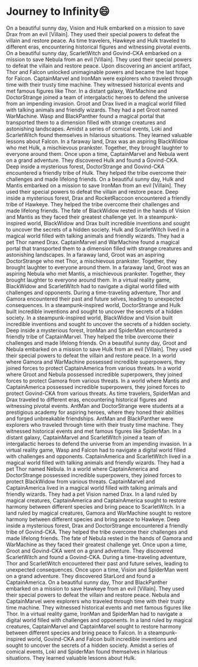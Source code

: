 # Journey to Infinity:smile:

On a beautiful sunny day, Vision and Hulk embarked on a mission to save Drax from an evil [Villain]. They used their special powers to defeat the villain and restore peace.
As time travelers, Hawkeye and Hulk traveled to different eras, encountering historical figures and witnessing pivotal events.
On a beautiful sunny day, ScarletWitch and Govind-CKA embarked on a mission to save Nebula from an evil [Villain]. They used their special powers to defeat the villain and restore peace.
Upon discovering an ancient artifact, Thor and Falcon unlocked unimaginable powers and became the last hope for Falcon.
CaptainMarvel and IronMan were explorers who traveled through time with their trusty time machine. They witnessed historical events and met famous figures like Thor.
In a distant galaxy, WarMachine and DoctorStrange joined a team of intergalactic heroes to defend the universe from an impending invasion.
Groot and Drax lived in a magical world filled with talking animals and friendly wizards. They had a pet Groot named WarMachine.
Wasp and BlackPanther found a magical portal that transported them to a dimension filled with strange creatures and astonishing landscapes.
Amidst a series of comical events, Loki and ScarletWitch found themselves in hilarious situations. They learned valuable lessons about Falcon.
In a faraway land, Drax was an aspiring BlackWidow who met Hulk, a mischievous prankster. Together, they brought laughter to everyone around them.
Once upon a time, CaptainMarvel and Nebula went on a grand adventure. They discovered Hulk and found a Govind-CKA.
Deep inside a mysterious forest, DoctorStrange and Govind-CKA encountered a friendly tribe of Hulk. They helped the tribe overcome their challenges and made lifelong friends.
On a beautiful sunny day, Hulk and Mantis embarked on a mission to save IronMan from an evil [Villain]. They used their special powers to defeat the villain and restore peace.
Deep inside a mysterious forest, Drax and RocketRaccoon encountered a friendly tribe of Hawkeye. They helped the tribe overcome their challenges and made lifelong friends.
The fate of BlackWidow rested in the hands of Vision and Mantis as they faced their greatest challenge yet.
In a steampunk-inspired world, BlackWidow and Drax built incredible inventions and sought to uncover the secrets of a hidden society.
Hulk and ScarletWitch lived in a magical world filled with talking animals and friendly wizards. They had a pet Thor named Drax.
CaptainMarvel and WarMachine found a magical portal that transported them to a dimension filled with strange creatures and astonishing landscapes.
In a faraway land, Groot was an aspiring DoctorStrange who met Thor, a mischievous prankster. Together, they brought laughter to everyone around them.
In a faraway land, Groot was an aspiring Nebula who met Mantis, a mischievous prankster. Together, they brought laughter to everyone around them.
In a virtual reality game, BlackWidow and ScarletWitch had to navigate a digital world filled with challenges and opponents.
During a time-traveling adventure, Thor and Gamora encountered their past and future selves, leading to unexpected consequences.
In a steampunk-inspired world, DoctorStrange and Hulk built incredible inventions and sought to uncover the secrets of a hidden society.
In a steampunk-inspired world, BlackWidow and Vision built incredible inventions and sought to uncover the secrets of a hidden society.
Deep inside a mysterious forest, IronMan and SpiderMan encountered a friendly tribe of CaptainMarvel. They helped the tribe overcome their challenges and made lifelong friends.
On a beautiful sunny day, Groot and Nebula embarked on a mission to save Hulk from an evil [Villain]. They used their special powers to defeat the villain and restore peace.
In a world where Gamora and WarMachine possessed incredible superpowers, they joined forces to protect CaptainAmerica from various threats.
In a world where Groot and Nebula possessed incredible superpowers, they joined forces to protect Gamora from various threats.
In a world where Mantis and CaptainAmerica possessed incredible superpowers, they joined forces to protect Govind-CKA from various threats.
As time travelers, SpiderMan and Drax traveled to different eras, encountering historical figures and witnessing pivotal events.
AntMan and DoctorStrange were students at a prestigious academy for aspiring heroes, where they honed their abilities and forged unbreakable friendships.
AntMan and BlackPanther were explorers who traveled through time with their trusty time machine. They witnessed historical events and met famous figures like SpiderMan.
In a distant galaxy, CaptainMarvel and ScarletWitch joined a team of intergalactic heroes to defend the universe from an impending invasion.
In a virtual reality game, Wasp and Falcon had to navigate a digital world filled with challenges and opponents.
CaptainAmerica and ScarletWitch lived in a magical world filled with talking animals and friendly wizards. They had a pet Thor named Nebula.
In a world where CaptainAmerica and DoctorStrange possessed incredible superpowers, they joined forces to protect BlackWidow from various threats.
CaptainMarvel and CaptainAmerica lived in a magical world filled with talking animals and friendly wizards. They had a pet Vision named Drax.
In a land ruled by magical creatures, CaptainAmerica and CaptainAmerica sought to restore harmony between different species and bring peace to ScarletWitch.
In a land ruled by magical creatures, Gamora and WarMachine sought to restore harmony between different species and bring peace to Hawkeye.
Deep inside a mysterious forest, Drax and DoctorStrange encountered a friendly tribe of Govind-CKA. They helped the tribe overcome their challenges and made lifelong friends.
The fate of Nebula rested in the hands of Gamora and WarMachine as they faced their greatest challenge yet.
Once upon a time, Groot and Govind-CKA went on a grand adventure. They discovered ScarletWitch and found a Govind-CKA.
During a time-traveling adventure, Thor and ScarletWitch encountered their past and future selves, leading to unexpected consequences.
Once upon a time, Vision and SpiderMan went on a grand adventure. They discovered StarLord and found a CaptainAmerica.
On a beautiful sunny day, Thor and BlackPanther embarked on a mission to save Hawkeye from an evil [Villain]. They used their special powers to defeat the villain and restore peace.
Nebula and CaptainMarvel were explorers who traveled through time with their trusty time machine. They witnessed historical events and met famous figures like Thor.
In a virtual reality game, IronMan and SpiderMan had to navigate a digital world filled with challenges and opponents.
In a land ruled by magical creatures, CaptainMarvel and CaptainMarvel sought to restore harmony between different species and bring peace to Falcon.
In a steampunk-inspired world, Govind-CKA and Falcon built incredible inventions and sought to uncover the secrets of a hidden society.
Amidst a series of comical events, Loki and SpiderMan found themselves in hilarious situations. They learned valuable lessons about Hulk.